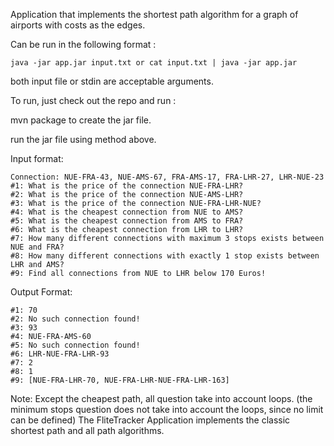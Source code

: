 Application that implements the shortest path algorithm for a graph of airports 
with costs as the edges. 

Can be run in the following format : 
```
java -jar app.jar input.txt or cat input.txt | java -jar app.jar
```
both input file or stdin are acceptable arguments. 

To run, just check out the repo and run : 

mvn package to create the jar file. 

run the jar file using method above. 

Input format: 
```
Connection: NUE-FRA-43, NUE-AMS-67, FRA-AMS-17, FRA-LHR-27, LHR-NUE-23
#1: What is the price of the connection NUE-FRA-LHR?
#2: What is the price of the connection NUE-AMS-LHR?
#3: What is the price of the connection NUE-FRA-LHR-NUE?
#4: What is the cheapest connection from NUE to AMS?
#5: What is the cheapest connection from AMS to FRA?
#6: What is the cheapest connection from LHR to LHR?
#7: How many different connections with maximum 3 stops exists between NUE and FRA?
#8: How many different connections with exactly 1 stop exists between LHR and AMS?
#9: Find all connections from NUE to LHR below 170 Euros!
```

Output Format: 
```
#1: 70
#2: No such connection found!
#3: 93
#4: NUE-FRA-AMS-60
#5: No such connection found!
#6: LHR-NUE-FRA-LHR-93
#7: 2
#8: 1
#9: [NUE-FRA-LHR-70, NUE-FRA-LHR-NUE-FRA-LHR-163]
```
Note: Except the cheapest path, all question take into account loops. (the minimum stops question does not take into account the loops, since no limit can be defined) 
The FliteTracker Application implements the classic shortest path and all path algorithms. 

